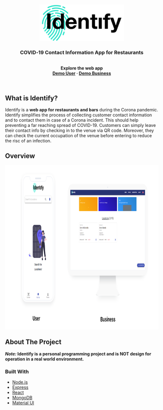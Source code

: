 <h3 align="center">
  <a href="https://github.com/posquit0/Awesome-CV" title="AwesomeCV Documentation">
    <img alt="Identify" src="https://github.com/kolya-kra/identify/blob/main/docs/media/identify.svg" height="120px" />
  </a>
</h3>

<h3 align="center">
  COVID‑19 Contact Information App for Restaurants
</h3>

<p align="center">
  <br/>
  <strong>Explore the web app
    <br />
    <a href="https://identify.deskcode.de/login?email=demo.user@identify.com&pw=user">Demo User</a>
    ·
    <a href="https://identify.deskcode.de/login?email=demo.business@identify.com&pw=business">Demo Business</a></strong>
  </p>

<br >

## What is Identify?

Identify is a **web app for restaurants and bars** during the Corona pandemic. Identify simplifies the process of collecting customer contact information and to contact them in case of a Corona incident. This should help preventing a far reaching spread of COVID-19.
Customers can simply leave their contact info by checking in to the venue via QR code. Moreover, they can check the current occupation of the venue before entering to reduce the risc of an infection.

## Overview

<img align="center" alt="Identify" src="https://github.com/kolya-kra/identify/blob/main/docs/media/devices.png" height="540px" width="960"/>


## About The Project

**_Note:_ Identify is a personal programming project and is NOT design for operation in a real world environment.**


### Built With

* [Node.js](https://nodejs.org/)
* [Express](https://expressjs.com/)
* [React](https://reactjs.org/)
* [MongoDB](https://www.mongodb.com/)
* [Material UI](https://material-ui.com/)
